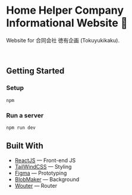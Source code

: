 # Home Helper Company Informational Website 🏥

Website for 合同会社 徳有企画 (Tokuyukikaku).

<br>

## Getting Started
### Setup
```
npm
```

### Run a server
```
npm run dev
```

## Built With
- [ReactJS]() — Front-end JS
- [TailWindCSS](https://tailwindcss.com/) — Styling
- [Figma](https://www.figma.com) — Prototyping
- [BlobMaker](https://www.blobmaker.app/) — Background
- [Wouter](https://github.com/molefrog/wouter) — Router
